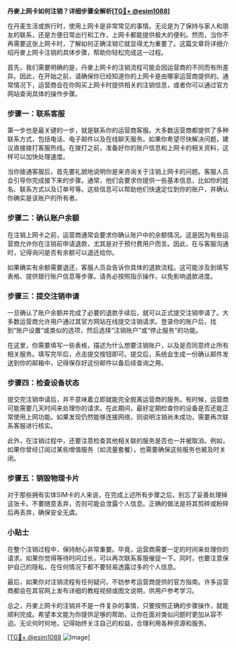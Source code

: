 **丹麥上网卡如何注销？详细步骤全解析[[TG💪+ @esim1088](https://t.me/s/esim1088)]**

在丹麦生活或旅行时，使用上网卡是非常常见的事情。无论是为了保持与家人和朋友的联系，还是方便日常出行和工作，上网卡都能提供极大的便利。然而，当你不再需要这张上网卡时，了解如何正确注销它就显得尤为重要了。这篇文章将详细介绍丹麥上网卡注销的具体步骤，帮助你轻松完成这一过程。

首先，我们需要明确的是，丹麥上网卡的注销流程可能会因运营商的不同而有所差异。因此，在开始之前，请确保你已经知道你的上网卡是由哪家运营商提供的。通常情况下，运营商会在你购买上网卡时提供相关的注销信息，或者你可以通过官方网站查询具体的操作步骤。

### 步骤一：联系客服

第一步也是最关键的一步，就是联系你的运营商客服。大多数运营商都提供了多种联系方式，包括电话、电子邮件以及在线聊天服务。如果你希望尽快解决问题，建议直接拨打客服热线。在拨打之前，准备好你的账户信息和上网卡的相关资料，这样可以加快处理速度。

当你接通客服后，首先要礼貌地说明你是来咨询关于注销上网卡的问题。客服人员会引导你完成接下来的步骤。通常，他们会要求你提供一些基本信息，比如你的姓名、联系方式以及订单号等。这些信息可以帮助他们快速定位到你的账户，并确认你确实是该账户的所有者。

### 步骤二：确认账户余额

在注销上网卡之前，运营商通常会要求你确认账户中的余额情况。这是因为有些运营商允许你在注销前申请退款，尤其是对于预付费用户而言。因此，在与客服沟通时，记得询问是否有余额可以退还给你。

如果确实有余额需要退还，客服人员会告诉你具体的退款流程。这可能涉及到填写表格、提供银行账户信息等步骤。请务必按照指示操作，以免影响退款进度。

### 步骤三：提交注销申请

一旦确认了账户余额并完成了必要的退款手续后，就可以正式提交注销申请了。大多数运营商允许用户通过其官方网站在线提交注销请求。登录你的账户后，找到“账户设置”或类似的选项，然后选择“注销账户”或“停止服务”的功能。

在这里，你需要填写一些表格，描述为什么想要注销账户，以及是否同意终止所有相关服务。填写完毕后，点击提交按钮即可。提交后，系统会生成一份确认邮件发送到你的邮箱中，记得保存好这份邮件以备后续查询之用。

### 步骤四：检查设备状态

提交完注销申请后，并不意味着立即就能完全脱离运营商的服务。有时候，运营商可能需要几天时间来处理你的请求。在此期间，最好定期检查你的设备是否还能正常使用上网功能。如果发现仍然能够连接网络，则说明注销尚未成功，需要再次联系客服进行核实。

此外，在注销过程中，还要注意检查其他相关联的服务是否也一并被取消。例如，如果你曾经订阅过某些增值服务（如流量套餐），也需要确保这些服务也被及时关闭。

### 步骤五：销毁物理卡片

对于那些拥有实体SIM卡的人来说，在完成上述所有步骤之后，别忘了妥善处理掉这张卡。不要随意丢弃，否则可能会泄露个人信息。正确的做法是将其剪碎或粉碎后再丢弃，确保安全无虞。

### 小贴士

在整个注销过程中，保持耐心非常重要。毕竟，运营商需要一定的时间来处理你的请求。如果你觉得等待时间过长，可以再次联系客服催促一下。同时，也要注意保护自己的隐私，在任何情况下都不要轻易透露过多的个人信息。

最后，如果你对注销流程有任何疑问，不妨参考运营商提供的官方指南。许多运营商都会在其官网上发布详细的教程视频或图文说明，供用户参考学习。

总之，丹麥上网卡的注销并不是一件复杂的事情，只要按照正确的步骤操作，就能顺利完成。希望本文能为你提供足够的帮助，让你在面对类似问题时更加从容不迫。无论何时何地，记得始终关注自己的权益，合理利用各种资源和服务。

[[TG💪+ @esim1088](https://t.me/s/esim1088) ![Image](https://i.postimg.cc/4NQfJmqS/Snipaste-2025-05-13-00-14-12.png)]